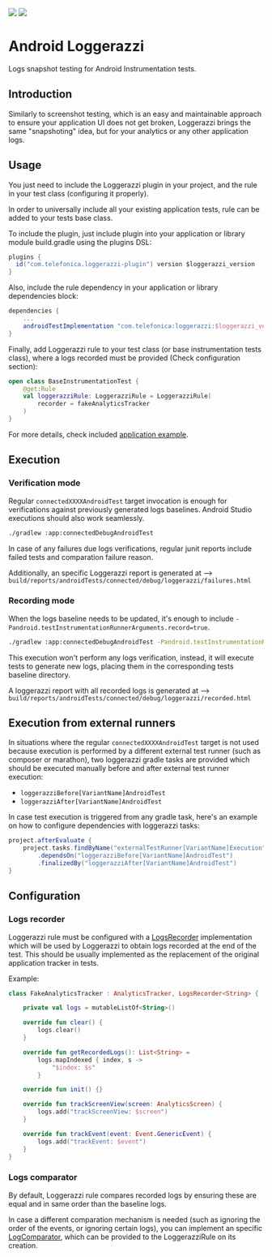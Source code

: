 <p>
    <img src="https://img.shields.io/badge/Platform-Android-brightgreen" />
    <img src="https://img.shields.io/badge/Support-%3E%3D%20Android%206.0-brightgreen" />
</p>

# Android Loggerazzi

Logs snapshot testing for Android Instrumentation tests.

## Introduction

Similarly to screenshot testing, which is an easy and maintainable approach to ensure your application UI does not get broken, Loggerazzi brings the same "snapshoting" idea, but for your analytics or any other application logs.

## Usage

You just need to include the Loggerazzi plugin in your project, and the rule in your test class (configuring it properly).

In order to universally include all your existing application tests, rule can be added to your tests base class.

To include the plugin, just include plugin into your application or library module build.gradle using the plugins DSL:

```gradle
plugins {
  id("com.telefonica.loggerazzi-plugin") version $loggerazzi_version
}
```

Also, include the rule dependency in your application or library dependencies block:

```gradle
dependencies {
    ...
    androidTestImplementation "com.telefonica:loggerazzi:$loggerazzi_version"
}
```

Finally, add Loggerazzi rule to your test class (or base instrumentation tests class), where a logs recorded must be provided (Check configuration section):

```kotlin
open class BaseInstrumentationTest {
    @get:Rule
    val loggerazziRule: LoggerazziRule = LoggerazziRule(
        recorder = fakeAnalyticsTracker
    )
}
```

For more details, check included [application example](app).

## Execution

### Verification mode

Regular `connectedXXXXAndroidTest` target invocation is enough for verifications against previously generated logs baselines. Android Studio executions should also work seamlessly.

```bash
./gradlew :app:connectedDebugAndroidTest
```

In case of any failures due logs verifications, regular junit reports include failed tests and comparation failure reason.

Additionally, an specific Loggerazzi report is generated at --> `build/reports/androidTests/connected/debug/loggerazzi/failures.html`

### Recording mode

When the logs baseline needs to be updated, it's enough to include `-Pandroid.testInstrumentationRunnerArguments.record=true`.

```bash
./gradlew :app:connectedDebugAndroidTest -Pandroid.testInstrumentationRunnerArguments.record=true
```

This execution won't perform any logs verification, instead, it will execute tests to generate new logs, placing them in the corresponding tests baseline directory.

A loggerazzi report with all recorded logs is generated at --> `build/reports/androidTests/connected/debug/loggerazzi/recorded.html`

## Execution from external runners

In situations where the regular `connectedXXXXAndroidTest` target is not used because execution is performed by a different external test runner (such as composer or marathon), two loggerazzi gradle tasks are provided which should be executed manually before and after external test runner execution:
 - `loggerazziBefore[VariantName]AndroidTest`
 - `loggerazziAfter[VariantName]AndroidTest`

In case test execution is triggered from any gradle task, here's an example on how to configure dependencies with loggerazzi tasks:

```gradle
project.afterEvaluate {
    project.tasks.findByName("externalTestRunner[VariantName]Execution")
        .dependsOn("loggerazziBefore[VariantName]AndroidTest")
        .finalizedBy("loggerazziAfter[VariantName]AndroidTest")
}
```

## Configuration

### Logs recorder

Loggerazzi rule must be configured with a [LogsRecorder](loggerazzi/src/main/java/com/telefonica/loggerazzi/LogsRecorder.kt) implementation which will be used by Loggerazzi to obtain logs recorded at the end of the test. This should be usually implemented as the replacement of the original application tracker in tests.

Example:

```kotlin
class FakeAnalyticsTracker : AnalyticsTracker, LogsRecorder<String> {

    private val logs = mutableListOf<String>()

    override fun clear() {
        logs.clear()
    }

    override fun getRecordedLogs(): List<String> =
        logs.mapIndexed { index, s ->
            "$index: $s"
        }

    override fun init() {}

    override fun trackScreenView(screen: AnalyticsScreen) {
        logs.add("trackScreenView: $screen")
    }

    override fun trackEvent(event: Event.GenericEvent) {
        logs.add("trackEvent: $event")
    }
}
```

### Logs comparator

By default, Loggerazzi rule compares recorded logs by ensuring these are equal and in same order than the baseline logs.

In case a different comparation mechanism is needed (such as ignoring the order of the events, or ignoring certain logs), you can implement an specific [LogComparator](loggerazzi/src/main/java/com/telefonica/loggerazzi/LogComparator.kt), which can be provided to the LoggerazziRule on its creation.
